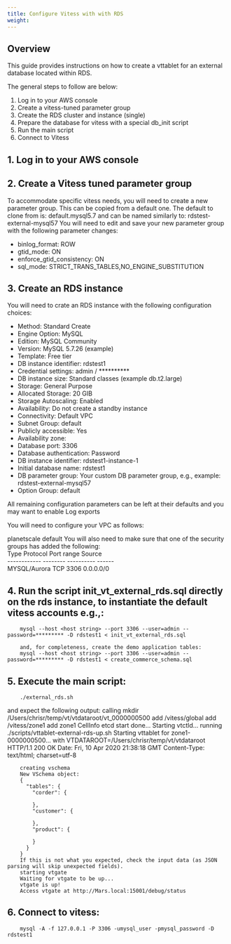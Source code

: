 ```yaml
---
title: Configure Vitess with with RDS
weight: 
---
```


## Overview

This guide provides instructions on how to create a vttablet for an external database located within RDS. 

The general steps to follow are below:

1. Log in to your AWS console
2. Create a vitess-tuned parameter group 
3. Create the RDS cluster and instance (single)
4. Prepare the database for vitess with a special db_init script
5. Run the main script  
6. Connect to Vitess  

## 1. Log in to your AWS console


 
 ## 2. Create a Vitess tuned parameter group
  
To accommodate specific vitess needs, you will need to create a new parameter group. This can be copied from a default one. 
The default to clone from is: default.mysql5.7 and can be named similarly to: rdstest-external-mysql57
You will need to edit and save your new parameter group with the following parameter changes:

* binlog_format: ROW
* gtid_mode: ON
* enforce_gtid_consistency: ON
* sql_mode: STRICT_TRANS_TABLES,NO_ENGINE_SUBSTITUTION

## 3. Create an RDS instance 

You will need to crate an RDS instance with the following configuration choices:

* Method: Standard Create
* Engine Option: MySQL
* Edition: MySQL Community
* Version: MySQL 5.7.26 (example)
* Template: Free tier
* DB instance identifier: rdstest1
* Credential settings: admin / **********
* DB instance size: Standard classes (example db.t2.large)
* Storage: General Purpose
* Allocated Storage: 20 GIB
* Storage Autoscaling: Enabled
* Availability: Do not create a standby instance
* Connectivity: Default VPC
* Subnet Group: default
* Publicly accessible: Yes
* Availability zone: <any>
* Database port: 3306
* Database authentication: Password
* DB instance identifier: rdstest1-instance-1
* Initial database name: rdstest1
* DB parameter group:  Your custom DB parameter group, e.g., example: rdstest-external-mysql57
* Option Group: default
 
 All remaining configuration parameters can be left at their defaults and you may want to enable Log exports
 
You will need to configure your VPC as follows:
            
planetscale
                default
You will also need to make sure that one of the security groups has added the following:    
                    Type            Protocol    Port range    Source    
                    ------------    --------    ----------    ------    
                    MYSQL/Aurora    TCP         3306          0.0.0.0/0 


## 4. Run the script init_vt_external_rds.sql directly on the rds instance, to instantiate the default vitess accounts e.g.,:
        mysql --host <host string> --port 3306 --user=admin --password=********* -D rdstest1 < init_vt_external_rds.sql

        and, for completeness, create the demo application tables:
        mysql --host <host string> --port 3306 --user=admin --password=********* -D rdstest1 < create_commerce_schema.sql



## 5. Execute the main script:
        ./external_rds.sh

   and expect the following output:
        calling mkdir /Users/chrisr/temp/vt/vtdataroot/vt_0000000500
        add /vitess/global
        add /vitess/zone1
        add zone1 CellInfo
        etcd start done...
        Starting vtctld...
        running ./scripts/vttablet-external-rds-up.sh
        Starting vttablet for zone1-0000000500...
        with VTDATAROOT=/Users/chrisr/temp/vt/vtdataroot
        HTTP/1.1 200 OK
        Date: Fri, 10 Apr 2020 21:38:18 GMT
        Content-Type: text/html; charset=utf-8
        
        creating vschema
        New VSchema object:
        {
          "tables": {
            "corder": {
        
            },
            "customer": {
        
            },
            "product": {
        
            }
          }
        }
        If this is not what you expected, check the input data (as JSON parsing will skip unexpected fields).
        starting vtgate
        Waiting for vtgate to be up...
        vtgate is up!
        Access vtgate at http://Mars.local:15001/debug/status


## 6. Connect to vitess:
        mysql -A -f 127.0.0.1 -P 3306 -umysql_user -pmysql_password -D rdstest1

